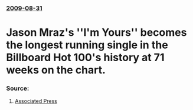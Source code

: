 ### [2009-08-31](/news/2009/08/31/index.md)

#  Jason Mraz's ''I'm Yours'' becomes the longest running single in the Billboard Hot 100's history at 71 weeks on the chart. 




### Source:

1. [Associated Press](http://www.google.com/hostednews/ap/article/ALeqM5hA4ArB4jAP82Bojh6s-yU5EHM13wD9ADVPR00)
